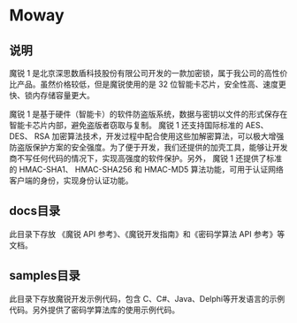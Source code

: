 # Moway
## 说明
魔锐 1 是北京深思数盾科技股份有限公司开发的一款加密锁，属于我公司的高性价比产品。虽然价格较低，但是魔锐使用的是 32 位智能卡芯片，安全性高、速度更快、锁内存储容量更大。

魔锐 1 是基于硬件（智能卡）的软件防盗版系统，数据与密钥以文件的形式保存在智能卡芯片内部，避免盗版者窃取与复制。 魔锐 1 还支持国际标准的 AES、 DES、 RSA 加密算法技术，开发过程中配合使用这些加解密算法，可以极大增强防盗版保护方案的安全强度。为了便于开发，我们还提供的加壳工具，能够让开发商不写任何代码的情况下，实现高强度的软件保护。另外， 魔锐 1 还提供了标准的 HMAC-SHA1、 HMAC-SHA256 和 HMAC-MD5 算法功能，可用于认证网络客户端的身份，实现身份认证功能。

## docs目录
此目录下存放 《魔锐 API 参考》、《魔锐开发指南》和《密码学算法 API 参考》等文档。
## samples目录
此目录下存放魔锐开发示例代码，包含 C、C#、Java、Delphi等开发语言的示例代码。另外提供了密码学算法库的使用示例代码。

